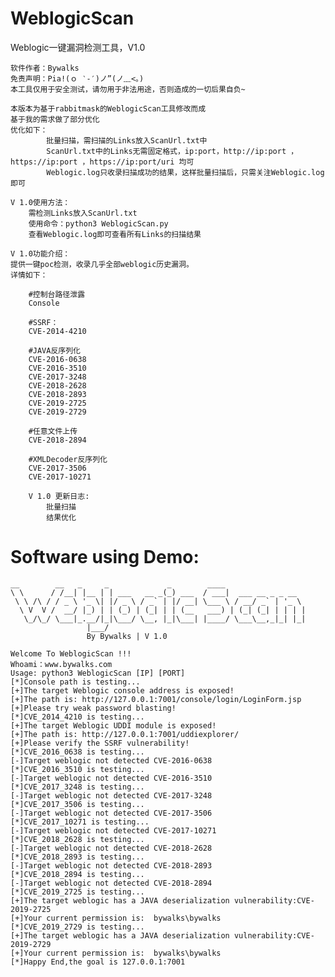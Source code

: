# WeblogicScan
Weblogic一键漏洞检测工具，V1.0

	软件作者：Bywalks
	免责声明：Pia!(ｏ ‵-′)ノ”(ノ﹏<。)
	本工具仅用于安全测试，请勿用于非法用途，否则造成的一切后果自负~
	
	本版本为基于rabbitmask的WeblogicScan工具修改而成
	基于我的需求做了部分优化
	优化如下：
            批量扫描，需扫描的Links放入ScanUrl.txt中
            ScanUrl.txt中的Links无需固定格式，ip:port，http://ip:port ，https://ip:port ，https://ip:port/uri 均可
            Weblogic.log只收录扫描成功的结果，这样批量扫描后，只需关注Weblogic.log即可
        
	V 1.0使用方法：
	    需检测Links放入ScanUrl.txt
	    使用命令：python3 WeblogicScan.py
	    查看Weblogic.log即可查看所有Links的扫描结果
	
	V 1.0功能介绍：
	提供一键poc检测，收录几乎全部weblogic历史漏洞。
	详情如下：
	
        #控制台路径泄露
        Console  
        
        #SSRF：
        CVE-2014-4210      
        
        #JAVA反序列化
        CVE-2016-0638  
        CVE-2016-3510   
        CVE-2017-3248   
        CVE-2018-2628 
        CVE-2018-2893
        CVE-2019-2725
        CVE-2019-2729
        
        #任意文件上传
        CVE-2018-2894   
        
        #XMLDecoder反序列化
        CVE-2017-3506
        CVE-2017-10271 
        
        V 1.0 更新日志:
            批量扫描
            结果优化

Software using Demo:	
===
	__        __   _     _             _        ____
	\ \      / /__| |__ | | ___   __ _(_) ___  / ___|  ___ __ _ _ __
	 \ \ /\ / / _ \ '_ \| |/ _ \ / _` | |/ __| \___ \ / __/ _` | '_ \
	  \ V  V /  __/ |_) | | (_) | (_| | | (__   ___) | (_| (_| | | | |
	   \_/\_/ \___|_.__/|_|\___/ \__, |_|\___| |____/ \___\__,_|_| |_|
				     |___/
				     By Bywalks | V 1.0

	Welcome To WeblogicScan !!!
	Whoami：www.bywalks.com
	Usage: python3 WeblogicScan [IP] [PORT]
	[*]Console path is testing...
	[+]The target Weblogic console address is exposed!
	[+]The path is: http://127.0.0.1:7001/console/login/LoginForm.jsp
	[+]Please try weak password blasting!
	[*]CVE_2014_4210 is testing...
	[+]The target Weblogic UDDI module is exposed!
	[+]The path is: http://127.0.0.1:7001/uddiexplorer/
	[+]Please verify the SSRF vulnerability!
	[*]CVE_2016_0638 is testing...
	[-]Target weblogic not detected CVE-2016-0638
	[*]CVE_2016_3510 is testing...
	[-]Target weblogic not detected CVE-2016-3510
	[*]CVE_2017_3248 is testing...
	[-]Target weblogic not detected CVE-2017-3248
	[*]CVE_2017_3506 is testing...
	[-]Target weblogic not detected CVE-2017-3506
	[*]CVE_2017_10271 is testing...
	[-]Target weblogic not detected CVE-2017-10271
	[*]CVE_2018_2628 is testing...
	[-]Target weblogic not detected CVE-2018-2628
	[*]CVE_2018_2893 is testing...
	[-]Target weblogic not detected CVE-2018-2893
	[*]CVE_2018_2894 is testing...
	[-]Target weblogic not detected CVE-2018-2894
	[*]CVE_2019_2725 is testing...
	[+]The target weblogic has a JAVA deserialization vulnerability:CVE-2019-2725
	[+]Your current permission is:  bywalks\bywalks
	[*]CVE_2019_2729 is testing...
	[+]The target weblogic has a JAVA deserialization vulnerability:CVE-2019-2729
	[+]Your current permission is:  bywalks\bywalks
	[*]Happy End,the goal is 127.0.0.1:7001	

